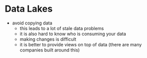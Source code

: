 # Data Lakes

- avoid copying data
  - this leads to a lot of stale data problems
  - it is also hard to know who is consuming your data
  - making changes is difficult
  - it is better to provide views on top of data (there are many companies built around this)